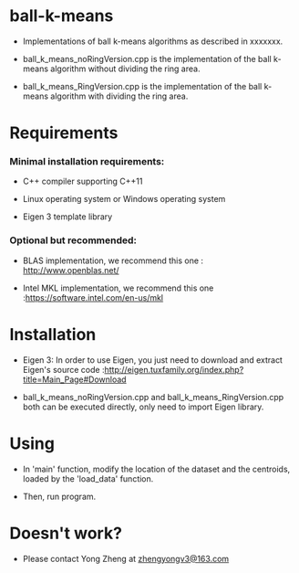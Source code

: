 # ball-k-means

* Implementations of ball k-means algorithms as described in xxxxxxx.

* ball_k_means_noRingVersion.cpp is the implementation of the ball k-means algorithm without dividing the ring area.

* ball_k_means_RingVersion.cpp is the implementation of the ball k-means algorithm with dividing the ring area.

# Requirements

### Minimal installation requirements:

* C++ compiler supporting C++11
  
* Linux operating system or Windows operating system

* Eigen 3 template library

### Optional but recommended:

* BLAS implementation, we recommend this one : http://www.openblas.net/
  
* Intel MKL implementation, we recommend this one :https://software.intel.com/en-us/mkl

# Installation

* Eigen 3: In order to use Eigen, you just need to download and extract Eigen's source code :http://eigen.tuxfamily.org/index.php?title=Main_Page#Download

* ball_k_means_noRingVersion.cpp and ball_k_means_RingVersion.cpp both can be executed directly, only need to import Eigen library.

# Using

* In 'main' function, modify the location of the dataset and the centroids, loaded by the 'load_data' function.

* Then, run program.

# Doesn't work?

* Please contact Yong Zheng at zhengyongv3@163.com
